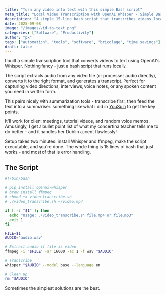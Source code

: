 ```yaml
---
title: "Turn any video into text with this simple Bash script"
meta_title: "Local Video Transcription with OpenAI Whisper - Simple Bash Script"
description: "A simple 15-line bash script that transcribes videos locally using OpenAI Whisper. No cloud services, no subscriptions."
date: 2025-09-08
image: "/images/vid-to-text.png"
categories: ["Software", "Productivity"]
author: "pk"
tags: ["automation", "tools", "software", "bricolage", "time savings"]
draft: false
---
```


I built a simple transcription tool that converts videos to text using OpenAI's Whisper. Nothing fancy - just a bash script that runs locally.

The script extracts audio from any video file (or processes audio directly), converts it to the right format, and generates a transcript. Perfect for capturing video directions, interviews, voice notes, or any spoken content you need in written form.

This pairs nicely with summarization tools - transcribe first, then feed the text into a summariser. 
something like what i did in [YouSum](https://www.paulkarayan.com/blog/yousum-summarising-youtube-videos/) to get the key points. 

It'll work for client meetings, tutorial videos, and random voice memos. Amusingly, I get a bullet point list of what my concertina teacher tells me to do better - and it handles her Dublin accent flawlessly!

Setup takes two minutes: install Whisper and ffmpeg, make the script executable, and you're done. The whole thing is 15 lines of bash that just works - and most of that is error handling.

## The Script

```bash
#!/bin/bash

# pip install openai-whisper
# brew install ffmpeg 
# chmod +x video_transcribe.sh
# ./video_transcribe.sh ~/video.mp4 

if [ -z "$1" ]; then
  echo "Usage: ./video_transcribe.sh file.mp4 or file.mp3"
  exit 1
fi

FILE=$1
AUDIO="audio.wav"

# Extract audio if file is video
ffmpeg -i "$FILE" -ar 16000 -ac 1 -f wav "$AUDIO"

# Transcribe
whisper "$AUDIO" --model base --language en

# Clean up
rm "$AUDIO"
```

Sometimes the simplest solutions are the best.